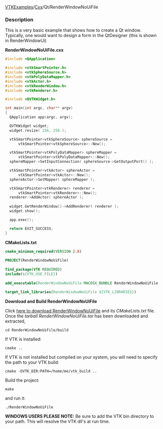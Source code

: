 [VTKExamples](Home)/[Cxx](Cxx)/Qt/RenderWindowNoUiFile

### Description

This is a very basic example that shows how to create a Qt window. Typically, one would want to design a form in the QtDesigner (this is shown in RenderWindowUi)

**RenderWindowNoUiFile.cxx**
```c++
#include <QApplication>

#include <vtkSmartPointer.h>
#include <vtkSphereSource.h>
#include <vtkPolyDataMapper.h>
#include <vtkActor.h>
#include <vtkRenderWindow.h>
#include <vtkRenderer.h>

#include <QVTKWidget.h>

int main(int argc, char** argv)
{
  QApplication app(argc, argv);

  QVTKWidget widget;
  widget.resize( 256, 256 );

  vtkSmartPointer<vtkSphereSource> sphereSource =
      vtkSmartPointer<vtkSphereSource>::New();

  vtkSmartPointer<vtkPolyDataMapper> sphereMapper =
      vtkSmartPointer<vtkPolyDataMapper>::New();
  sphereMapper->SetInputConnection( sphereSource->GetOutputPort() );

  vtkSmartPointer<vtkActor> sphereActor =
      vtkSmartPointer<vtkActor>::New();
  sphereActor->SetMapper( sphereMapper );

  vtkSmartPointer<vtkRenderer> renderer =
      vtkSmartPointer<vtkRenderer>::New();
  renderer->AddActor( sphereActor );
 
  widget.GetRenderWindow()->AddRenderer( renderer );
  widget.show();

  app.exec();

  return EXIT_SUCCESS;
}
```
**CMakeLists.txt**
```cmake
cmake_minimum_required(VERSION 2.8)
 
PROJECT(RenderWindowNoUiFile)
 
find_package(VTK REQUIRED)
include(${VTK_USE_FILE})
 
add_executable(RenderWindowNoUiFile MACOSX_BUNDLE RenderWindowNoUiFile.cxx)
 
target_link_libraries(RenderWindowNoUiFile ${VTK_LIBRARIES})
```

**Download and Build RenderWindowNoUiFile**

Click [here to download RenderWindowNoUiFile](https://github.com/lorensen/VTKWikiExamplesTarballs/raw/master/RenderWindowNoUiFile.tar) and its *CMakeLists.txt* file.
Once the *tarball RenderWindowNoUiFile.tar* has been downloaded and extracted,
```
cd RenderWindowNoUiFile/build 
```
If VTK is installed:
```
cmake ..
```
If VTK is not installed but compiled on your system, you will need to specify the path to your VTK build:
```
cmake -DVTK_DIR:PATH=/home/me/vtk_build ..
```
Build the project:
```
make
```
and run it:
```
./RenderWindowNoUiFile
```
**WINDOWS USERS PLEASE NOTE:** Be sure to add the VTK bin directory to your path. This will resolve the VTK dll's at run time.


